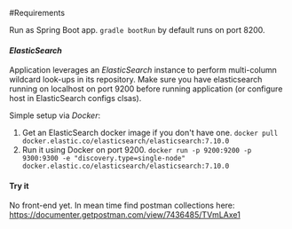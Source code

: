 #Requirements

Run as Spring Boot app.
`gradle bootRun` by default runs on port 8200.

#### *ElasticSearch*
Application leverages an *ElasticSearch* instance to perform multi-column wildcard look-ups in its repository.
Make sure you have elasticsearch running on localhost on port 9200 before running application (or configure host in ElasticSearch configs clsas).

Simple setup via *Docker*: 
1. Get an ElasticSearch docker image if you don't have one.
```docker pull docker.elastic.co/elasticsearch/elasticsearch:7.10.0```  
2. Run it using Docker on port 9200.
```docker run -p 9200:9200 -p 9300:9300 -e "discovery.type=single-node" docker.elastic.co/elasticsearch/elasticsearch:7.10.0```

#### Try it
No front-end yet. In mean time find postman collections here:
https://documenter.getpostman.com/view/7436485/TVmLAxe1  
